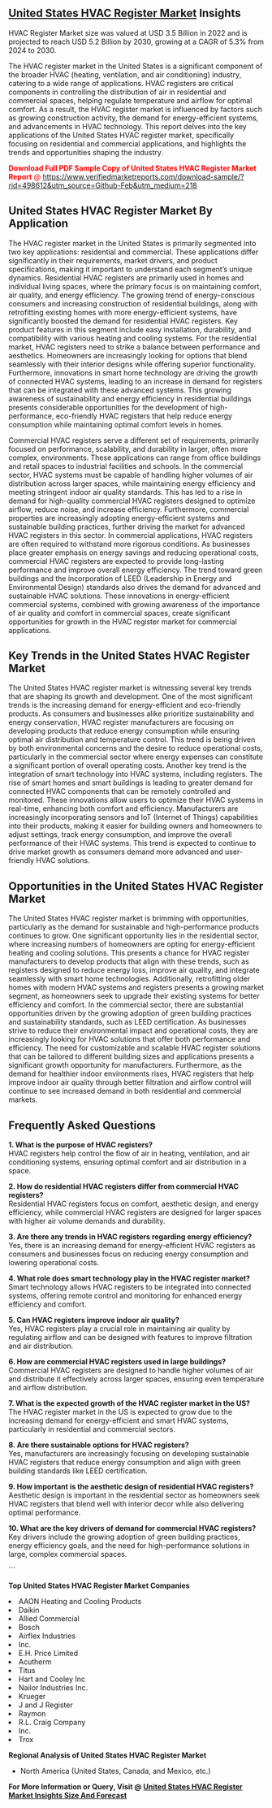 <h2><a href="https://www.verifiedmarketreports.com/download-sample/?rid=498612&amp;utm_source=Github-Feb&amp;utm_medium=218" target="_blank">United States HVAC Register Market</a> Insights</h2><p>HVAC Register Market size was valued at USD 3.5 Billion in 2022 and is projected to reach USD 5.2 Billion by 2030, growing at a CAGR of 5.3% from 2024 to 2030.</p><p> <p>The HVAC register market in the United States is a significant component of the broader HVAC (heating, ventilation, and air conditioning) industry, catering to a wide range of applications. HVAC registers are critical components in controlling the distribution of air in residential and commercial spaces, helping regulate temperature and airflow for optimal comfort. As a result, the HVAC register market is influenced by factors such as growing construction activity, the demand for energy-efficient systems, and advancements in HVAC technology. This report delves into the key applications of the United States HVAC register market, specifically focusing on residential and commercial applications, and highlights the trends and opportunities shaping the industry. <p><span class=""><span style="color: #ff0000;"><strong>Download Full PDF Sample Copy of United States HVAC Register Market Report</strong> @ </span><a href="https://www.verifiedmarketreports.com/download-sample/?rid=498612&amp;utm_source=Github-Feb&amp;utm_medium=218" target="_blank">https://www.verifiedmarketreports.com/download-sample/?rid=498612&amp;utm_source=Github-Feb&amp;utm_medium=218</a></span></p></p> <h2>United States HVAC Register Market By Application</h2> <p>The HVAC register market in the United States is primarily segmented into two key applications: residential and commercial. These applications differ significantly in their requirements, market drivers, and product specifications, making it important to understand each segment’s unique dynamics. Residential HVAC registers are primarily used in homes and individual living spaces, where the primary focus is on maintaining comfort, air quality, and energy efficiency. The growing trend of energy-conscious consumers and increasing construction of residential buildings, along with retrofitting existing homes with more energy-efficient systems, have significantly boosted the demand for residential HVAC registers. Key product features in this segment include easy installation, durability, and compatibility with various heating and cooling systems. For the residential market, HVAC registers need to strike a balance between performance and aesthetics. Homeowners are increasingly looking for options that blend seamlessly with their interior designs while offering superior functionality. Furthermore, innovations in smart home technology are driving the growth of connected HVAC systems, leading to an increase in demand for registers that can be integrated with these advanced systems. This growing awareness of sustainability and energy efficiency in residential buildings presents considerable opportunities for the development of high-performance, eco-friendly HVAC registers that help reduce energy consumption while maintaining optimal comfort levels in homes.</p> <p>Commercial HVAC registers serve a different set of requirements, primarily focused on performance, scalability, and durability in larger, often more complex, environments. These applications can range from office buildings and retail spaces to industrial facilities and schools. In the commercial sector, HVAC systems must be capable of handling higher volumes of air distribution across larger spaces, while maintaining energy efficiency and meeting stringent indoor air quality standards. This has led to a rise in demand for high-quality commercial HVAC registers designed to optimize airflow, reduce noise, and increase efficiency. Furthermore, commercial properties are increasingly adopting energy-efficient systems and sustainable building practices, further driving the market for advanced HVAC registers in this sector. In commercial applications, HVAC registers are often required to withstand more rigorous conditions. As businesses place greater emphasis on energy savings and reducing operational costs, commercial HVAC registers are expected to provide long-lasting performance and improve overall energy efficiency. The trend toward green buildings and the incorporation of LEED (Leadership in Energy and Environmental Design) standards also drives the demand for advanced and sustainable HVAC solutions. These innovations in energy-efficient commercial systems, combined with growing awareness of the importance of air quality and comfort in commercial spaces, create significant opportunities for growth in the HVAC register market for commercial applications.</p> <h2>Key Trends in the United States HVAC Register Market</h2> <p>The United States HVAC register market is witnessing several key trends that are shaping its growth and development. One of the most significant trends is the increasing demand for energy-efficient and eco-friendly products. As consumers and businesses alike prioritize sustainability and energy conservation, HVAC register manufacturers are focusing on developing products that reduce energy consumption while ensuring optimal air distribution and temperature control. This trend is being driven by both environmental concerns and the desire to reduce operational costs, particularly in the commercial sector where energy expenses can constitute a significant portion of overall operating costs. Another key trend is the integration of smart technology into HVAC systems, including registers. The rise of smart homes and smart buildings is leading to greater demand for connected HVAC components that can be remotely controlled and monitored. These innovations allow users to optimize their HVAC systems in real-time, enhancing both comfort and efficiency. Manufacturers are increasingly incorporating sensors and IoT (Internet of Things) capabilities into their products, making it easier for building owners and homeowners to adjust settings, track energy consumption, and improve the overall performance of their HVAC systems. This trend is expected to continue to drive market growth as consumers demand more advanced and user-friendly HVAC solutions.</p> <h2>Opportunities in the United States HVAC Register Market</h2> <p>The United States HVAC register market is brimming with opportunities, particularly as the demand for sustainable and high-performance products continues to grow. One significant opportunity lies in the residential sector, where increasing numbers of homeowners are opting for energy-efficient heating and cooling solutions. This presents a chance for HVAC register manufacturers to develop products that align with these trends, such as registers designed to reduce energy loss, improve air quality, and integrate seamlessly with smart home technologies. Additionally, retrofitting older homes with modern HVAC systems and registers presents a growing market segment, as homeowners seek to upgrade their existing systems for better efficiency and comfort. In the commercial sector, there are substantial opportunities driven by the growing adoption of green building practices and sustainability standards, such as LEED certification. As businesses strive to reduce their environmental impact and operational costs, they are increasingly looking for HVAC solutions that offer both performance and efficiency. The need for customizable and scalable HVAC register solutions that can be tailored to different building sizes and applications presents a significant growth opportunity for manufacturers. Furthermore, as the demand for healthier indoor environments rises, HVAC registers that help improve indoor air quality through better filtration and airflow control will continue to see increased demand in both residential and commercial markets.</p> <h2>Frequently Asked Questions</h2> <p><strong>1. What is the purpose of HVAC registers?</strong><br> HVAC registers help control the flow of air in heating, ventilation, and air conditioning systems, ensuring optimal comfort and air distribution in a space.</p> <p><strong>2. How do residential HVAC registers differ from commercial HVAC registers?</strong><br> Residential HVAC registers focus on comfort, aesthetic design, and energy efficiency, while commercial HVAC registers are designed for larger spaces with higher air volume demands and durability.</p> <p><strong>3. Are there any trends in HVAC registers regarding energy efficiency?</strong><br> Yes, there is an increasing demand for energy-efficient HVAC registers as consumers and businesses focus on reducing energy consumption and lowering operational costs.</p> <p><strong>4. What role does smart technology play in the HVAC register market?</strong><br> Smart technology allows HVAC registers to be integrated into connected systems, offering remote control and monitoring for enhanced energy efficiency and comfort.</p> <p><strong>5. Can HVAC registers improve indoor air quality?</strong><br> Yes, HVAC registers play a crucial role in maintaining air quality by regulating airflow and can be designed with features to improve filtration and air distribution.</p> <p><strong>6. How are commercial HVAC registers used in large buildings?</strong><br> Commercial HVAC registers are designed to handle higher volumes of air and distribute it effectively across larger spaces, ensuring even temperature and airflow distribution.</p> <p><strong>7. What is the expected growth of the HVAC register market in the US?</strong><br> The HVAC register market in the US is expected to grow due to the increasing demand for energy-efficient and smart HVAC systems, particularly in residential and commercial sectors.</p> <p><strong>8. Are there sustainable options for HVAC registers?</strong><br> Yes, manufacturers are increasingly focusing on developing sustainable HVAC registers that reduce energy consumption and align with green building standards like LEED certification.</p> <p><strong>9. How important is the aesthetic design of residential HVAC registers?</strong><br> Aesthetic design is important in the residential sector as homeowners seek HVAC registers that blend well with interior decor while also delivering optimal performance.</p> <p><strong>10. What are the key drivers of demand for commercial HVAC registers?</strong><br> Key drivers include the growing adoption of green building practices, energy efficiency goals, and the need for high-performance solutions in large, complex commercial spaces.</p> ```</p><p><strong>Top United States HVAC Register Market Companies</strong></p><div data-test-id=""><p><li>AAON Heating and Cooling Products</li><li> Daikin</li><li> Allied Commercial</li><li> Bosch</li><li> Airflex Industries</li><li> Inc.</li><li> E.H. Price Limited</li><li> Acutherm</li><li> Titus</li><li> Hart and Cooley Inc</li><li> Nailor Industries Inc.</li><li> Krueger</li><li> J and J Register</li><li> Raymon</li><li> R.L. Craig Company</li><li> Inc.</li><li> Trox</li></p><div><strong>Regional Analysis of&nbsp;United States HVAC Register Market</strong></div><ul><li dir="ltr"><p dir="ltr">North America&nbsp;(United States, Canada, and Mexico, etc.)</p></li></ul><p><strong>For More Information or Query, Visit @&nbsp;</strong><strong><a href="https://www.verifiedmarketreports.com/product/hvac-register-market/?utm_source=Github-Feb&amp;utm_medium=218" target="_blank">United States HVAC Register Market Insights Size And Forecast</a></strong></p></div>
